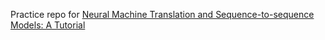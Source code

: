 Practice repo for [Neural Machine Translation and Sequence-to-sequence Models: A Tutorial](https://arxiv.org/abs/1703.01619)
